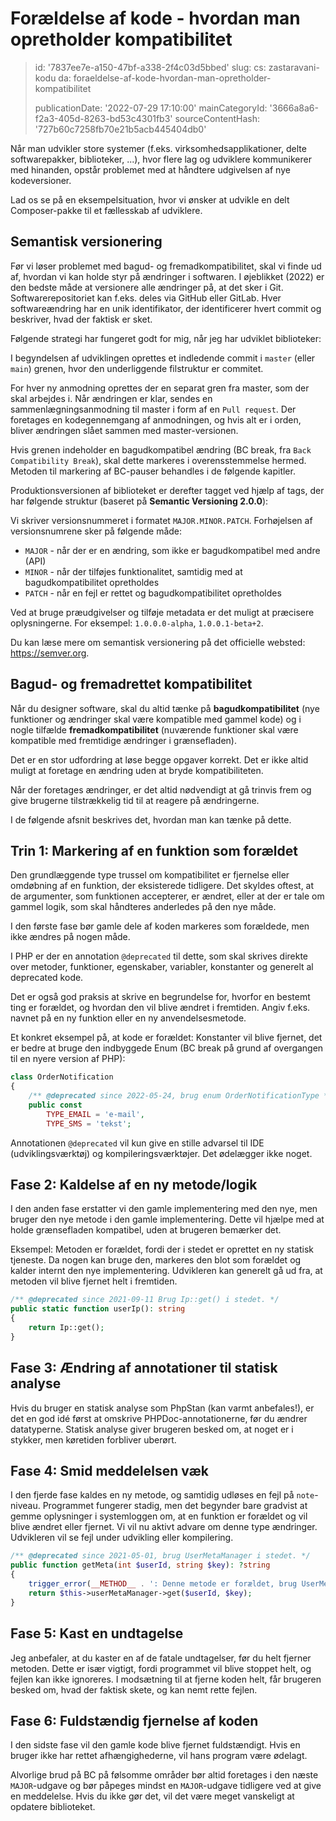 Forældelse af kode - hvordan man opretholder kompatibilitet
===========================================================

> id: '7837ee7e-a150-47bf-a338-2f4c03d5bbed'
> slug:
> 	cs: zastaravani-kodu
> 	da: foraeldelse-af-kode-hvordan-man-opretholder-kompatibilitet
> 
> publicationDate: '2022-07-29 17:10:00'
> mainCategoryId: '3666a8a6-f2a3-405d-8263-bd53c4301fb3'
> sourceContentHash: '727b60c7258fb70e21b5acb445404db0'

Når man udvikler store systemer (f.eks. virksomhedsapplikationer, delte softwarepakker, biblioteker, ...), hvor flere lag og udviklere kommunikerer med hinanden, opstår problemet med at håndtere udgivelsen af nye kodeversioner.

Lad os se på en eksempelsituation, hvor vi ønsker at udvikle en delt Composer-pakke til et fællesskab af udviklere.

Semantisk versionering
--------------------

Før vi løser problemet med bagud- og fremadkompatibilitet, skal vi finde ud af, hvordan vi kan holde styr på ændringer i softwaren. I øjeblikket (2022) er den bedste måde at versionere alle ændringer på, at det sker i Git. Softwarerepositoriet kan f.eks. deles via GitHub eller GitLab. Hver softwareændring har en unik identifikator, der identificerer hvert commit og beskriver, hvad der faktisk er sket.

Følgende strategi har fungeret godt for mig, når jeg har udviklet biblioteker:

I begyndelsen af udviklingen oprettes et indledende commit i `master` (eller `main`) grenen, hvor den underliggende filstruktur er commitet.

For hver ny anmodning oprettes der en separat gren fra master, som der skal arbejdes i. Når ændringen er klar, sendes en sammenlægningsanmodning til master i form af en `Pull request`. Der foretages en kodegennemgang af anmodningen, og hvis alt er i orden, bliver ændringen slået sammen med master-versionen.

Hvis grenen indeholder en bagudkompatibel ændring (BC break, fra `Back Compatibility Break`), skal dette markeres i overensstemmelse hermed. Metoden til markering af BC-pauser behandles i de følgende kapitler.

Produktionsversionen af biblioteket er derefter tagget ved hjælp af tags, der har følgende struktur (baseret på **Semantic Versioning 2.0.0**):

Vi skriver versionsnummeret i formatet `MAJOR.MINOR.PATCH`. Forhøjelsen af versionsnumrene sker på følgende måde:

- `MAJOR` - når der er en ændring, som ikke er bagudkompatibel med andre (API)
- `MINOR` - når der tilføjes funktionalitet, samtidig med at bagudkompatibilitet opretholdes
- `PATCH` - når en fejl er rettet og bagudkompatibilitet opretholdes

Ved at bruge præudgivelser og tilføje metadata er det muligt at præcisere oplysningerne. For eksempel: `1.0.0.0-alpha`, `1.0.0.1-beta+2`.

Du kan læse mere om semantisk versionering på det officielle websted: https://semver.org.

Bagud- og fremadrettet kompatibilitet
-------------------------------

Når du designer software, skal du altid tænke på **bagudkompatibilitet** (nye funktioner og ændringer skal være kompatible med gammel kode) og i nogle tilfælde **fremadkompatibilitet** (nuværende funktioner skal være kompatible med fremtidige ændringer i grænsefladen).

Det er en stor udfordring at løse begge opgaver korrekt. Det er ikke altid muligt at foretage en ændring uden at bryde kompatibiliteten.

Når der foretages ændringer, er det altid nødvendigt at gå trinvis frem og give brugerne tilstrækkelig tid til at reagere på ændringerne.

I de følgende afsnit beskrives det, hvordan man kan tænke på dette.

Trin 1: Markering af en funktion som forældet
--------------------------------------

Den grundlæggende type trussel om kompatibilitet er fjernelse eller omdøbning af en funktion, der eksisterede tidligere. Det skyldes oftest, at de argumenter, som funktionen accepterer, er ændret, eller at der er tale om gammel logik, som skal håndteres anderledes på den nye måde.

I den første fase bør gamle dele af koden markeres som forældede, men ikke ændres på nogen måde.

I PHP er der en annotation `@deprecated` til dette, som skal skrives direkte over metoder, funktioner, egenskaber, variabler, konstanter og generelt al deprecated kode.

Det er også god praksis at skrive en begrundelse for, hvorfor en bestemt ting er forældet, og hvordan den vil blive ændret i fremtiden. Angiv f.eks. navnet på en ny funktion eller en ny anvendelsesmetode.

Et konkret eksempel på, at kode er forældet: Konstanter vil blive fjernet, det er bedre at bruge den indbyggede Enum (BC break på grund af overgangen til en nyere version af PHP):

```php
class OrderNotification
{
	/** @deprecated since 2022-05-24, brug enum OrderNotificationType */
	public const
		TYPE_EMAIL = 'e-mail',
		TYPE_SMS = 'tekst';
```

Annotationen `@deprecated` vil kun give en stille advarsel til IDE (udviklingsværktøj) og kompileringsværktøjer. Det ødelægger ikke noget.

Fase 2: Kaldelse af en ny metode/logik
--------------------------------------

I den anden fase erstatter vi den gamle implementering med den nye, men bruger den nye metode i den gamle implementering. Dette vil hjælpe med at holde grænsefladen kompatibel, uden at brugeren bemærker det.

Eksempel: Metoden er forældet, fordi der i stedet er oprettet en ny statisk tjeneste. Da nogen kan bruge den, markeres den blot som forældet og kalder internt den nye implementering. Udvikleren kan generelt gå ud fra, at metoden vil blive fjernet helt i fremtiden.

```php
/** @deprecated since 2021-09-11 Brug Ip::get() i stedet. */
public static function userIp(): string
{
	return Ip::get();
}
```

Fase 3: Ændring af annotationer til statisk analyse
-------------------------------------------

Hvis du bruger en statisk analyse som PhpStan (kan varmt anbefales!), er det en god idé først at omskrive PHPDoc-annotationerne, før du ændrer datatyperne. Statisk analyse giver brugeren besked om, at noget er i stykker, men køretiden forbliver uberørt.

Fase 4: Smid meddelelsen væk
-----------------------

I den fjerde fase kaldes en ny metode, og samtidig udløses en fejl på `note`-niveau. Programmet fungerer stadig, men det begynder bare gradvist at gemme oplysninger i systemloggen om, at en funktion er forældet og vil blive ændret eller fjernet. Vi vil nu aktivt advare om denne type ændringer. Udvikleren vil se fejl under udvikling eller kompilering.

```php
/** @deprecated since 2021-05-01, brug UserMetaManager i stedet. */
public function getMeta(int $userId, string $key): ?string
{
	trigger_error(__METHOD__ . ': Denne metode er forældet, brug UserMetaManager i stedet for.');
	return $this->userMetaManager->get($userId, $key);
}
```

Fase 5: Kast en undtagelse
------------------------

Jeg anbefaler, at du kaster en af de fatale undtagelser, før du helt fjerner metoden. Dette er især vigtigt, fordi programmet vil blive stoppet helt, og fejlen kan ikke ignoreres. I modsætning til at fjerne koden helt, får brugeren besked om, hvad der faktisk skete, og kan nemt rette fejlen.

Fase 6: Fuldstændig fjernelse af koden
-----------------------------

I den sidste fase vil den gamle kode blive fjernet fuldstændigt. Hvis en bruger ikke har rettet afhængighederne, vil hans program være ødelagt.

Alvorlige brud på BC på følsomme områder bør altid foretages i den næste `MAJOR`-udgave og bør påpeges mindst en `MAJOR`-udgave tidligere ved at give en meddelelse. Hvis du ikke gør det, vil det være meget vanskeligt at opdatere biblioteket.
